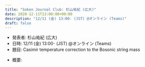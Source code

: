```yaml
---
title: "Soken Journal Club: 杉山祐紀 (広大)"
date: 2020-12-11T13:00:00+09:00
description: "12/11 (金) 13:00- (JST) @オンライン (Teams)"
draft: false
---
```


- 発表者:
杉山祐紀 (広大)
- 日時:
12/11 (金) 13:00- (JST) @オンライン (Teams)
- 題目:
Casimir temperature correction to the Bosonic string mass

<!--more-->

- 概要:

